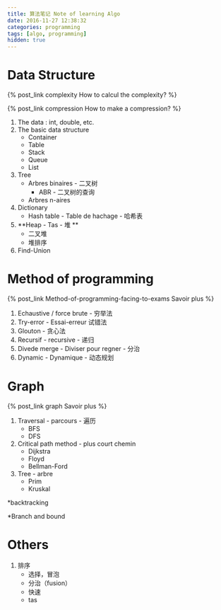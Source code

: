 ```yaml
---
title: 算法笔记 Note of learning Algo
date: 2016-11-27 12:38:32
categories: programming
tags: [algo, programming]
hidden: true
---
```


# Data Structure

{% post_link complexity How to calcul the complexity?  %} 

{% post_link compression How to make a compression?  %}

1. The data : int, double, etc.
2. The basic data structure
   - Container
   - Table 
   - Stack 
   - Queue 
   - List
3. Tree
   - Arbres binaires - 二叉树
     - ABR - 二叉树的查询
   - Arbres n-aires
4. Dictionary 
   - Hash table - Table de hachage - 哈希表
5. **Heap - Tas - 堆 **
   - 二叉堆
   - 堆排序
6. Find-Union

# Method of programming

{% post_link Method-of-programming-facing-to-exams Savoir plus %}

1. Echaustive / force brute - 穷举法
2. Try-error - Essai-erreur 试错法
3. Glouton - 贪心法
4. Recursif - recursive - 递归
5. Divede merge - Diviser pour regner - 分治
6. Dynamic - Dynamique - 动态规划

# Graph

{% post_link graph Savoir plus %}

1. Traversal - parcours - 遍历
   - BFS
   - DFS
2. Critical path method - plus court chemin
   - Dijkstra
   - Floyd
   - Bellman-Ford
3. Tree - arbre
   - Prim
   - Kruskal

*backtracking

*Branch and bound

# Others

1. 排序
   - 选择，冒泡
   - 分治（fusion）
   - 快速
   - tas 